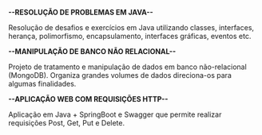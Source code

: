 **--RESOLUÇÃO DE PROBLEMAS EM JAVA--**


Resolução de desafios e exercícios em Java utilizando classes, interfaces, herança, polimorfismo, encapsulamento, interfaces gráficas, eventos etc.


**--MANIPULAÇÃO DE BANCO NÃO RELACIONAL--**


Projeto de tratamento e manipulação de dados em banco não-relacional (MongoDB). Organiza grandes volumes de dados direciona-os para algumas finalidades. 


**--APLICAÇÃO WEB COM REQUISIÇÕES HTTP--**


Aplicação em Java + SpringBoot e Swagger que permite realizar requisições Post, Get, Put e Delete. 
